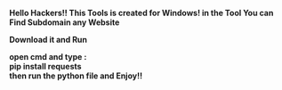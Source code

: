 <b>Hello Hackers!! This Tools is created for Windows! in the Tool You can Find Subdomain any Website<b>

Download it and Run
  
open cmd and type :<br>
pip install requests<br>
then run the python file and Enjoy!!<br>
